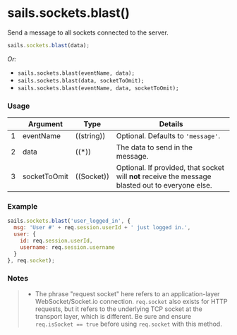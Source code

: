 # sails.sockets.blast()

Send a message to all sockets connected to the server.

```javascript
sails.sockets.blast(data);
```

_Or:_
+ `sails.sockets.blast(eventName, data);`
+ `sails.sockets.blast(data, socketToOmit);`
+ `sails.sockets.blast(eventName, data, socketToOmit);`



### Usage

|   |          Argument           | Type                | Details
| - | --------------------------- | ------------------- | -----------
| 1 |        eventName            | ((string))          | Optional. Defaults to `'message'`.
| 2 |        data                 | ((*))               | The data to send in the message.
| 3 |        socketToOmit         | ((Socket))          | Optional. If provided, that socket will **not** receive the message blasted out to everyone else.




### Example

```javascript
sails.sockets.blast('user_logged_in', {
  msg: 'User #' + req.session.userId + ' just logged in.',
  user: {
    id: req.session.userId,
    username: req.session.username
  }
}, req.socket);
```

<!--
```javascript
// Controller action

sayHiToEverybody: function(req, res) {
    sails.sockets.blast({msg: "User #"+req.session.userId+" logged on."}, req.socket);
    res.json({
      message: 'Message sent!'
    });
}
```

```javascript
// Client-side -- subscribe to all "message" events
socket.on('message', function(data) {console.log("Global message: ", data.msg)});
```
-->

### Notes
> + The phrase "request socket" here refers to an application-layer WebSocket/Socket.io connection.  `req.socket` also exists for HTTP requests, but it refers to the underlying TCP socket at the transport layer, which is different.  Be sure and ensure `req.isSocket == true` before using `req.socket` with this method.

<docmeta name="uniqueID" value="sailssocketsblast345475">
<docmeta name="displayName" value="sails.sockets.blast()">


